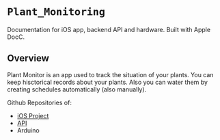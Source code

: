 # ``Plant_Monitoring``
Documentation for iOS app, backend API and hardware. Built with Apple DocC.

## Overview

Plant Monitor is an app used to track the situation of your plants. You can keep hisctorical records about your plants. Also you can water them by creating schedules automatically (also manually).

Github Repositories of:
- [iOS Project](https://github.com/aysilsimgekaracan/plant-monitoring-ios)
- [API](https://github.com/aysilsimgekaracan/plant-monitoring-ios)
- Arduino
